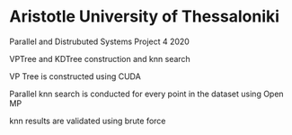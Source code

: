 # Aristotle University of Thessaloniki
Parallel and Distrubuted Systems Project 4
2020

VPTree and KDTree construction and knn search

VP Tree is constructed using CUDA

Parallel knn search is conducted for every point in the dataset using Open MP

knn results are validated using brute force
